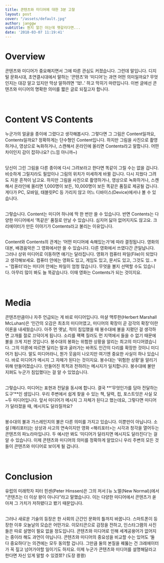 ```yaml
---
title: 콘텐츠와 미디어에 대한 3분 고찰
layout: post
cover: "/assets/default.jpg"
author: janggw
subtitle: 뭔지 알긴 아는데 헷갈리다면...
date: '2018-03-07 11:19:41'
---
```


# Overview
콘텐츠와 미디어가 중요해지면서 그에 따른 관심도 커졌습니다. 그런데 말입니다. 디지털 문화시대, 초연결시대에서 말하는 ‘콘텐츠’와 ‘미디어’는 과연 어떤 의미일까요? 무엇인지는 대강 알고 있지만 막상 말하려면 '엌!..' 하고 막히기 마련입니다. 이번 글에선 콘텐츠와 미디어의 명확한 의미를 짧은 글로 되짚고자 합니다. <br><br><br>



# Content VS Contents
누군가의 얼굴을 종이에 그렸다고 생각해봅시다. 그렇다면 그 그림은 Content일까요, Contents일까요? 정확하게는 단수형인 Content입니다. 하지만 그림을 사진으로 촬영하거나, 영상으로 녹화하거나, 스캔해서 온라인에 올리면 Contents라고 말합니다. 어떤 차이인지 감이 잡히나요? (느낌 아니까~) <br><br>

당신이 그린 그림을 다른 종이에 다시 그려보라고 한다면 똑같이 그릴 수는 없을 겁니다. 비슷하게 그릴지라도 필압이나 그림의 위치가 미세하게 바뀔 겁니다. 다시 지웠다 그려도 지운 흔적이 남고요. 하지만 그림을 사진으로 촬영하거나, 영상으로 녹화하거나, 스캔해서 온라인에 올리면 1,000명이 보든, 10,000명이 보든 똑같은 품질로 제공될 겁니다. 게다가 PC, 모바일, 태블릿PC 등 가리지 않고 어느 디바이스(Device)에서나 볼 수 있습니다. <br><br>

그렇습니다. Content는 미디어 하나에 딱 한 번만 쓸 수 있습니다. 반면 Contents는 다양한 미디어에서 ‘똑같은’ 품질로 만날 수 있습니다. 심지어 닳아 없어지지도 않고요. 크리에이터가 만든 이야기가 Contents라고 불리는 이유입니다. <br><br>

Content와 Contents의 관계는 ‘어떤 미디어에 속해있는가’에 따라 결정됩니다. 영화의 대본, 배경음악은 그 영화에서만 쓸 수 있습니다. 다른 영화에서 쓰였다간 큰일납니다. 그러나 상위 미디어로 이동하면 얘기는 달라집니다. 영화가 컴퓨터 파일(File)이 되었다고 생각해보세요. 컴퓨터 안에는 영화도 있고, 게임도 있고, 문서도 있고, 그것도 있...ㅎ~ '컴퓨터'라는 미디어 안에는 파일이 엄청 많습니다. 무엇을 볼지 선택할 수도 있습니다. 아무리 많이 봐도 늘 똑같습니다. 이때 영화는 Contents가 되는 것이지요. <br><br><br>



# Media
콘텐츠만큼이나 자주 언급되는 게 바로 미디어입니다. 마샬 맥루한(Herbert Marshall McLuhan)은 ‘인간의 오감은 최초의 미디어였고, 미디어의 확장이 곧 감각의 확장’이란 이론을 내세웠습니다. 아주 먼 옛날, 적이 침입했을 때 봉수대에 불을 지폈던 걸 생각하면 고개를 절로 끄덕이게 됩니다. 소리를 꽥꽥 질러도 먼 지역에서 들을 수 없기 때문에 불을 크게 지핀 것입니다. 봉수대의 봉화는 위험한 상황을 알리는 최고의 미디어였습니다. 그의 이론에 따르면 달리는 말과 굴러가는 바퀴도 인간의 다리를 확장한 것이니 미디어가 됩니다. 말도 미디어라니, 뭔가 웃음이 나오지만 여기엔 중요한 사실이 하나 있습니다. 바로 미디어가 메시지 그 자체가 된다는 것이지요. 봉수대는 ‘위험한 상황’을 알리기 위해 만들어졌습니다. 만들어진 목적과 전하려는 메시지가 일치합니다. 봉수대에 불만 지펴도 누군가 침입했다는 걸 알 수 있었습니다.  <br><br>

그렇습니다. 미디어는 표현과 전달을 동시에 합니다. 결국 **‘무엇인가를 담아 전달하는 도구’**인 셈입니다. 우리 주변에서 쉽게 찾을 수 있는 책, 달력, 컵, 포스트잇은 사실 모~두 미디어입니다. 앞서 미디어가 메시지 그 자체가 된다고 했는데요, 그렇다면 미디어가 달라졌을 때, 메시지도 달라질까요? <br><br>

봉수대의 불과 가스레인지의 불은 다른 의미를 가지고 있습니다. 이뿐만이 아닙니다. 소설 ⌈해리포터⌋는 상상과 사고의 연속이지만 영화 <해리포터>는 시각과 청각을 열어두는 콘텐츠의 파노라마입니다. 두 예시만 봐도 ‘미디어가 달라지면 메시지도 달라진다’는 걸 알 수 있습니다. 이제 콘텐츠와 미디어의 의미를 정확하게 알았으니 우리 주변의 모든 것들이 콘텐츠와 미디어로 보이게 될 겁니다. <br><br><br>



# Conclusion
유럽의 미래학자 피터 힌센(Peter Hinssen)은 그의 저서 ⌈뉴 노멀(New Normal)⌋에서 “콘텐츠는 더 이상 왕이 아니다”라고 말했습니다. 이는 다양한 미디어에서 콘텐츠가 쏟아져 그 가치가 저하됐다고 봤기 때문입니다.  <br><br>

그러나 새로운 기술의 등장은 한 사회의 근간인 문화의 틀까지 바꿉니다. 스마트폰이 등장한 이후 오늘날의 모습은 어떤가요. 이모티콘으로 감정을 전하고, 인스타그램의 사진들은 따로 설명이 필요 없을 정도입니다. 콘텐츠와 미디어로 인해 세계공용어가 없어지는 중이라 해도 과언이 아닙니다. 콘텐츠와 미디어의 중요성을 비교할 수는 있어도 ‘둘 다 중요하다’는 의견에는 모두 동의할 겁니다. 그만큼 둘의 본질을 꿰뚫는 건 크레에이터가 꼭 짚고 넘어가야할 일이기도 하지요. 이제 누군가 콘텐츠와 미디어를 설명해달라고 한다면 자신 있게 말할 수 있겠쬬? (도장 쾅쾅) <br><br>